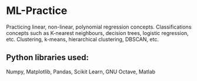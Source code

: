 # ML-Practice
Practicing linear, non-linear, polynomial regression concepts. Classifications concepts such as K-nearest neighbours, decision trees, logistic regression, etc. Clustering, k-means, hierarchical clustering, DBSCAN, etc.

## Python libraries used:
Numpy, Matplotlib, Pandas, Scikit Learn, GNU Octave, Matlab
